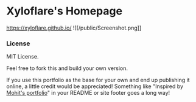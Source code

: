 # Xyloflare's Homepage
https://xyloflare.github.io/
![[/public/Screenshot.png]]

### License
MIT License.

Feel free to fork this and build your own version.

If you use this portfolio as the base for your own and end up publishing it online,
a little credit would be appreciated! Something like "Inspired by [Mohit's portfolio](https://xyloflare.github.io)"
in your README or site footer goes a long way!
